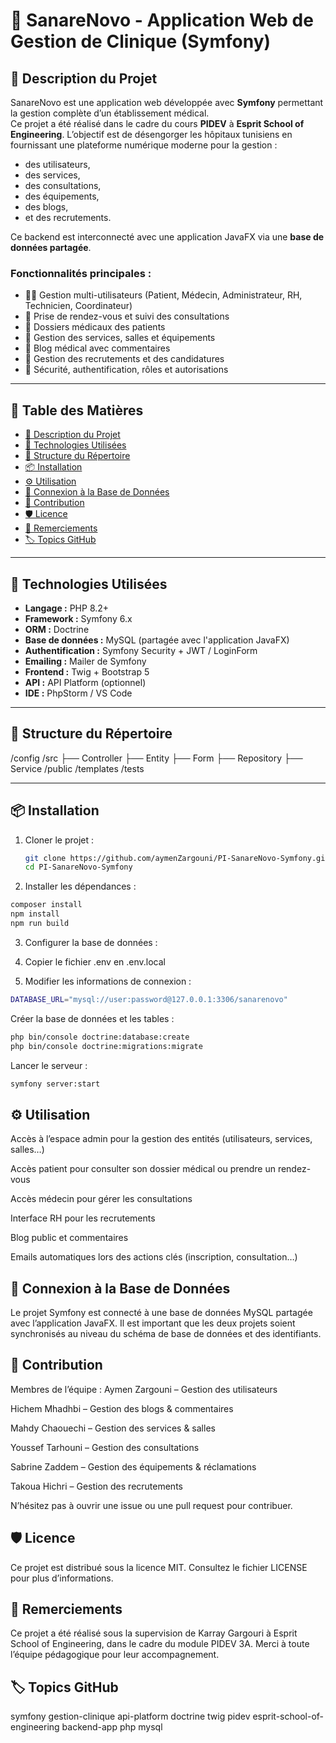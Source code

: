 # 🏥 SanareNovo - Application Web de Gestion de Clinique (Symfony)

## 📖 Description du Projet

SanareNovo est une application web développée avec **Symfony** permettant la gestion complète d’un établissement médical.  
Ce projet a été réalisé dans le cadre du cours **PIDEV** à **Esprit School of Engineering**. L’objectif est de désengorger les hôpitaux tunisiens en fournissant une plateforme numérique moderne pour la gestion :

- des utilisateurs,
- des services,
- des consultations,
- des équipements,
- des blogs,
- et des recrutements.

Ce backend est interconnecté avec une application JavaFX via une **base de données partagée**.

### Fonctionnalités principales :

- 🧑‍⚕️ Gestion multi-utilisateurs (Patient, Médecin, Administrateur, RH, Technicien, Coordinateur)
- 📅 Prise de rendez-vous et suivi des consultations
- 📁 Dossiers médicaux des patients
- 🏥 Gestion des services, salles et équipements
- 📰 Blog médical avec commentaires
- 💼 Gestion des recrutements et des candidatures
- 🔐 Sécurité, authentification, rôles et autorisations

---

## 📑 Table des Matières

- [📖 Description du Projet](#-description-du-projet)
- [🧰 Technologies Utilisées](#-technologies-utilisées)
- [📁 Structure du Répertoire](#-structure-du-répertoire)
- [📦 Installation](#-installation)
- [⚙️ Utilisation](#️-utilisation)
- [🔗 Connexion à la Base de Données](#-connexion-à-la-base-de-données)
- [👥 Contribution](#-contribution)
- [🛡️ Licence](#️-licence)
- [🙏 Remerciements](#-remerciements)
- [🏷️ Topics GitHub](#-topics-github)

---

## 🧰 Technologies Utilisées

- **Langage :** PHP 8.2+
- **Framework :** Symfony 6.x
- **ORM :** Doctrine
- **Base de données :** MySQL (partagée avec l'application JavaFX)
- **Authentification :** Symfony Security + JWT / LoginForm
- **Emailing :** Mailer de Symfony
- **Frontend :** Twig + Bootstrap 5
- **API :** API Platform (optionnel)
- **IDE :** PhpStorm / VS Code

---

## 📁 Structure du Répertoire

/config
/src
├── Controller
├── Entity
├── Form
├── Repository
├── Service
/public
/templates
/tests

---

## 📦 Installation

1. Cloner le projet :
   ```bash
   git clone https://github.com/aymenZargouni/PI-SanareNovo-Symfony.git
   cd PI-SanareNovo-Symfony

2. Installer les dépendances :
  ```bash
  composer install
  npm install
  npm run build
  ```
3. Configurer la base de données :

4. Copier le fichier .env en .env.local

5. Modifier les informations de connexion :
```bash
DATABASE_URL="mysql://user:password@127.0.0.1:3306/sanarenovo"
```
Créer la base de données et les tables :
```bash
php bin/console doctrine:database:create
php bin/console doctrine:migrations:migrate
```
Lancer le serveur :

```bash
symfony server:start
```

## ⚙️ Utilisation

Accès à l’espace admin pour la gestion des entités (utilisateurs, services, salles…)

Accès patient pour consulter son dossier médical ou prendre un rendez-vous

Accès médecin pour gérer les consultations

Interface RH pour les recrutements

Blog public et commentaires

Emails automatiques lors des actions clés (inscription, consultation…)

## 🔗 Connexion à la Base de Données
Le projet Symfony est connecté à une base de données MySQL partagée avec l’application JavaFX.
Il est important que les deux projets soient synchronisés au niveau du schéma de base de données et des identifiants.

## 👥 Contribution
Membres de l’équipe :
Aymen Zargouni – Gestion des utilisateurs

Hichem Mhadhbi – Gestion des blogs & commentaires

Mahdy Chaouechi – Gestion des services & salles

Youssef Tarhouni – Gestion des consultations

Sabrine Zaddem – Gestion des équipements & réclamations

Takoua Hichri – Gestion des recrutements

N’hésitez pas à ouvrir une issue ou une pull request pour contribuer.

## 🛡️ Licence
Ce projet est distribué sous la licence MIT.
Consultez le fichier LICENSE pour plus d’informations.

## 🙏 Remerciements
Ce projet a été réalisé sous la supervision de Karray Gargouri
à Esprit School of Engineering, dans le cadre du module PIDEV 3A.
Merci à toute l’équipe pédagogique pour leur accompagnement.

## 🏷️ Topics GitHub
symfony gestion-clinique api-platform doctrine twig pidev esprit-school-of-engineering backend-app php mysql
